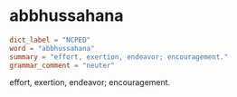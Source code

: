 # abbhussahana

``` toml
dict_label = "NCPED"
word = "abbhussahana"
summary = "effort, exertion, endeavor; encouragement."
grammar_comment = "neuter"
```

effort, exertion, endeavor; encouragement.

